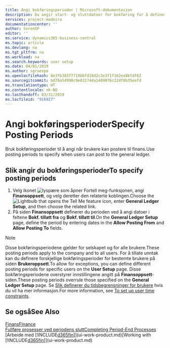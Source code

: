 ```yaml
---
title: Angi bokføringsperioder | Microsoft-dokumentasjon
description: Du angir start- og sluttdatoer for bokføring for å definere når brukere kan bokføre i Finans.
services: project-madeira
documentationcenter: ''
author: SorenGP
editor: ''
ms.service: dynamics365-business-central
ms.topic: article
ms.devlang: na
ms.tgt_pltfrm: na
ms.workload: na
ms.search.keywords: user setup
ms.date: 04/01/2019
ms.author: sgroespe
ms.openlocfilehash: 8e3fb38377719b6fd10d2c3e3f1f162ea8bfdf62
ms.sourcegitcommit: bd78a5d990c9e83174da1409076c22df8b35eafd
ms.translationtype: HT
ms.contentlocale: nb-NO
ms.lasthandoff: 03/31/2019
ms.locfileid: "916927"
---
```

# <a name="specify-posting-periods"></a><span data-ttu-id="8d946-103">Angi bokføringsperioder</span><span class="sxs-lookup"><span data-stu-id="8d946-103">Specify Posting Periods</span></span>
<span data-ttu-id="8d946-104">Bruk bokføringsperioder til å angi når brukere kan postere til finans.</span><span class="sxs-lookup"><span data-stu-id="8d946-104">Use posting periods to specify when users can post to the general ledger.</span></span>  

## <a name="to-specify-posting-periods"></a><span data-ttu-id="8d946-105">Slik angir du bokføringsperioder</span><span class="sxs-lookup"><span data-stu-id="8d946-105">To specify posting periods</span></span>
1. <span data-ttu-id="8d946-106">Velg ikonet ![lyspære som åpner Fortell meg-funksjonen](media/ui-search/search_small.png "Fortell hva du vil gjøre"), angi **Finansoppsett**, og velg deretter den relaterte koblingen.</span><span class="sxs-lookup"><span data-stu-id="8d946-106">Choose the ![Lightbulb that opens the Tell Me feature](media/ui-search/search_small.png "Tell me what you want to do") icon, enter **General Ledger Setup**, and then choose the related link.</span></span>  
2. <span data-ttu-id="8d946-107">På siden **Finansoppsett** definerer du perioden ved å angi datoer i feltene **Bokf. tillatt fra** og **Bokf. tillatt til**.</span><span class="sxs-lookup"><span data-stu-id="8d946-107">On the **General Ledger Setup** page, define the period by entering dates in the **Allow Posting From** and **Allow Posting To** fields.</span></span>  

> [!NOTE]  
>   <span data-ttu-id="8d946-108">Disse bokføringsperiodene gjelder for selskapet og for alle brukere.</span><span class="sxs-lookup"><span data-stu-id="8d946-108">These posting periods apply to the company and to all users.</span></span> <span data-ttu-id="8d946-109">For å tillate unntak kan du definere forskjellige bokføringsperioder for bestemte brukere på siden **Brukeroppsett**.</span><span class="sxs-lookup"><span data-stu-id="8d946-109">To allow for exceptions, you can define different posting periods for specific users on the **User Setup** page.</span></span> <span data-ttu-id="8d946-110">Disse bokføringsperiodene overstyrer innstillingene angitt på **Finansoppsett**-siden.</span><span class="sxs-lookup"><span data-stu-id="8d946-110">These posting periods overrule those specified on the **General Ledger Setup** page.</span></span> <span data-ttu-id="8d946-111">Se [Slik definerer du tidsbegrensninger for brukere](ui-how-users-permissions.md#to-set-up-user-time-constraints) hvis du vil ha mer informasjon.</span><span class="sxs-lookup"><span data-stu-id="8d946-111">For more information, see [To set up user time constraints](ui-how-users-permissions.md#to-set-up-user-time-constraints).</span></span>

## <a name="see-also"></a><span data-ttu-id="8d946-112">Se også</span><span class="sxs-lookup"><span data-stu-id="8d946-112">See Also</span></span>
[<span data-ttu-id="8d946-113">Finans</span><span class="sxs-lookup"><span data-stu-id="8d946-113">Finance</span></span>](finance.md)  
[<span data-ttu-id="8d946-114">Fullføre prosesser ved periodens slutt</span><span class="sxs-lookup"><span data-stu-id="8d946-114">Completing Period-End Processes</span></span>](year-how-complete-period-end-processes.md)  
<span data-ttu-id="8d946-115">[Arbeide med [!INCLUDE[d365fin](includes/d365fin_md.md)]](ui-work-product.md)</span><span class="sxs-lookup"><span data-stu-id="8d946-115">[Working with [!INCLUDE[d365fin](includes/d365fin_md.md)]](ui-work-product.md)</span></span>
